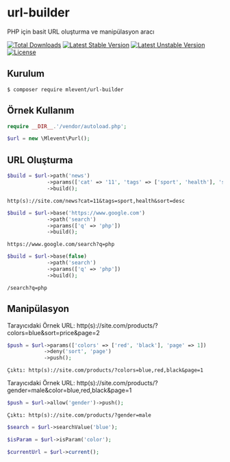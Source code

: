 # url-builder
PHP için basit URL oluşturma ve manipülasyon aracı

[![Total Downloads](https://poser.pugx.org/mlevent/url-builder/d/total.svg)](https://packagist.org/packages/mlevent/url-builder)
[![Latest Stable Version](https://poser.pugx.org/mlevent/url-builder/v/stable.svg)](https://packagist.org/packages/mlevent/url-builder)
[![Latest Unstable Version](https://poser.pugx.org/mlevent/url-builder/v/unstable.svg)](https://packagist.org/packages/mlevent/url-builder)
[![License](https://poser.pugx.org/mlevent/url-builder/license.svg)](https://packagist.org/packages/mlevent/url-builder)

## Kurulum

```
$ composer require mlevent/url-builder
```

## Örnek Kullanım

```php
require __DIR__.'/vendor/autoload.php';

$url = new \Mlevent\Purl();
```

## URL Oluşturma

```php
$build = $url->path('news')
             ->params(['cat' => '11', 'tags' => ['sport', 'health'], 'sort' => 'desc'])
             ->build();
```

```
http(s)://site.com/news?cat=11&tags=sport,health&sort=desc
```

```php
$build = $url->base('https://www.google.com')
             ->path('search')
             ->params(['q' => 'php'])
             ->build();
```

```
https://www.google.com/search?q=php
```

```php
$build = $url->base(false)
             ->path('search')
             ->params(['q' => 'php'])
             ->build();
```

```
/search?q=php
```

## Manipülasyon

Tarayıcıdaki Örnek URL: http(s)://site.com/products/?colors=blue&sort=price&page=2

```php
$push = $url->params(['colors' => ['red', 'black'], 'page' => 1])
            ->deny('sort', 'page')
            ->push();
```

```
Çıktı: http(s)://site.com/products/?colors=blue,red,black&page=1
```

Tarayıcıdaki Örnek URL: http(s)://site.com/products/?gender=male&color=blue,red,black&page=1

```php
$push = $url->allow('gender')->push();
```

```
Çıktı: http(s)://site.com/products/?gender=male
```

```php
$search = $url->searchValue('blue');
```

```php
$isParam = $url->isParam('color');
```

```php
$currentUrl = $url->current();
```